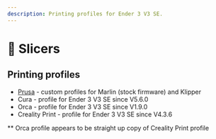 ```yaml
---
description: Printing profiles for Ender 3 V3 SE.
---
```


# 🔪 Slicers

## Printing profiles

* [Prusa](https://github.com/suchmememanyskill/PrusaSlicer-Ender3-v3-SE-Config) - custom profiles for Marlin (stock firmware) and Klipper
* Cura - profile for Ender 3 V3 SE since V5.6.0
* Orca - profile for Ender 3 V3 SE since V1.9.0
* Creality Print - profile for Ender 3 V3 SE since V4.3.6

\*\* Orca profile appears to be straight up copy of Creality Print profile
